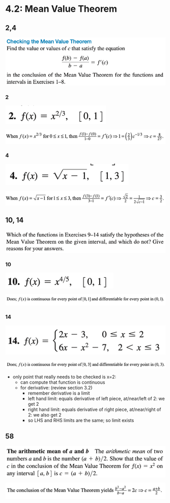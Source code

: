 # 4.2: Mean Value Theorem


## 2,4 
![](../!assets/attachments/Pasted%20image%2020240228112811.png)

### 2
![](../!assets/attachments/Pasted%20image%2020240228112821.png)

![](../!assets/attachments/Pasted%20image%2020240228113832.png)


### 4
![](../!assets/attachments/Pasted%20image%2020240228112828.png)

![](../!assets/attachments/Pasted%20image%2020240228113838.png)


## 10, 14
![](../!assets/attachments/Pasted%20image%2020240228113654.png)

### 10
![](../!assets/attachments/Pasted%20image%2020240228113747.png)


![](../!assets/attachments/Pasted%20image%2020240228114056.png)



### 14
![](../!assets/attachments/Pasted%20image%2020240228113753.png)


![](../!assets/attachments/Pasted%20image%2020240228114126.png)

- only point that really needs to be checked is x=2:
	- can compute that function is continuous
	- for derivative: (review section 3.2)
		- remember derivative is a limit
		- left hand limit: equals derivative of left piece, at/near/left of 2: we get 2
		- right hand limit: equals derivative of right piece, at/near/right of 2: we also get 2
		- so LHS and RHS limits are the same; so limit exists



## 58
![](../!assets/attachments/Pasted%20image%2020240228113803.png)



![](../!assets/attachments/Pasted%20image%2020240228114549.png)